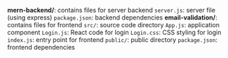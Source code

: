 **mern-backend/**: contains files for server backend
  `server.js`: server file (using express)
  `package.json`: backend dependencies
**email-validation/**: contains files for frontend 
  `src/`: source code directory
    `App.js`: application component
    `Login.js`:  React code for login
    `Login.css`:  CSS styling for login
    `index.js`: entry point for frontend
  `public/`: public directory
  `package.json`: frontend dependencies

